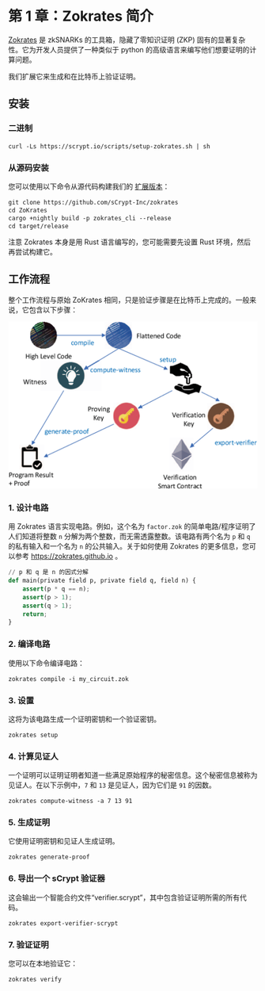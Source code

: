 # 第 1 章：Zokrates 简介

[Zokrates](https://zokrates.github.io/) 是 zkSNARKs 的工具箱，隐藏了零知识证明 (ZKP) 固有的显著复杂性。它为开发人员提供了一种类似于 python 的高级语言来编写他们想要证明的计算问题。

我们扩展它来生成和在比特币上验证证明。

## 安装

### 二进制

```
curl -Ls https://scrypt.io/scripts/setup-zokrates.sh | sh
```

### 从源码安装

您可以使用以下命令从源代码构建我们的 [扩展版本](https://github.com/sCrypt-Inc/zokrates)：

```
git clone https://github.com/sCrypt-Inc/zokrates
cd ZoKrates
cargo +nightly build -p zokrates_cli --release
cd target/release
```

注意 Zokrates 本身是用 Rust 语言编写的，您可能需要先设置 Rust 环境，然后再尝试构建它。

## 工作流程

整个工作流程与原始 ZoKrates 相同，只是验证步骤是在比特币上完成的。一般来说，它包含以下步骤：

<img src="https://github.com/sCrypt-Inc/image-hosting/blob/master/learn-scrypt-courses/course-02/03.png?raw=true" width="600">


### 1. 设计电路

用 Zokrates 语言实现电路。例如，这个名为 `factor.zok` 的简单电路/程序证明了人们知道将整数 `n` 分解为两个整数，而无需透露整数。该电路有两个名为 `p` 和 `q` 的私有输入和一个名为 `n` 的公共输入。关于如何使用 Zokrates 的更多信息，您可以参考 https://zokrates.github.io 。

```python
// p 和 q 是 n 的因式分解
def main(private field p, private field q, field n) {
    assert(p * q == n);
    assert(p > 1);
    assert(q > 1);
    return;
}
```

### 2. 编译电路

使用以下命令编译电路：

```
zokrates compile -i my_circuit.zok
```
### 3. 设置

这将为该电路生成一个证明密钥和一个验证密钥。

```
zokrates setup
```
### 4. 计算见证人

一个证明可以证明证明者知道一些满足原始程序的秘密信息。这个秘密信息被称为见证人。在以下示例中，`7` 和 `13` 是见证人，因为它们是 `91` 的因数。

```
zokrates compute-witness -a 7 13 91
```
### 5. 生成证明

它使用证明密钥和见证人生成证明。

```
zokrates generate-proof
```

### 6. 导出一个 sCrypt 验证器

这会输出一个智能合约文件“verifier.scrypt”，其中包含验证证明所需的所有代码。

```
zokrates export-verifier-scrypt
```

### 7. 验证证明

您可以在本地验证它：

```
zokrates verify
```